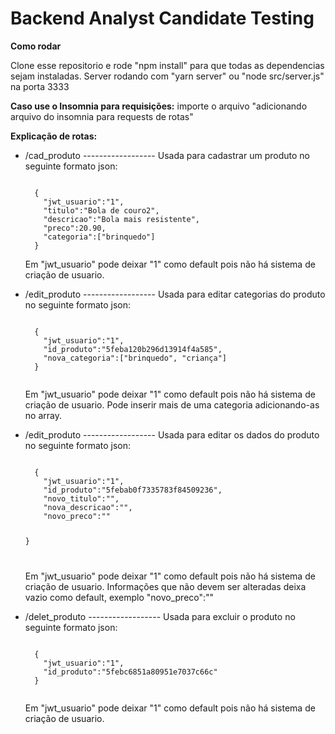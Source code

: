 <h1>Backend Analyst Candidate Testing</h1>


<strong>Como rodar</strong>

Clone esse repositorio e rode "npm install" para que todas as dependencias sejam instaladas.
Server rodando com "yarn server" ou "node src/server.js" na porta 3333

<strong>Caso use o Insomnia para requisições:</strong>
importe o arquivo "adicionando arquivo do insomnia para requests de rotas"

<strong>Explicação de rotas:</strong>

- /cad_produto ------------------
  Usada para cadastrar um produto no seguinte formato json:

  <code>
    {
      "jwt_usuario":"1",
      "titulo":"Bola de couro2",
      "descricao":"Bola mais resistente",
      "preco":20.90,
      "categoria":["brinquedo"]
    }
  </code>

    Em "jwt_usuario" pode deixar "1" como default pois não há sistema de criação de usuario.
  

- /edit_produto ------------------
  Usada para editar categorias do produto no seguinte formato json:

  <code>
    {
      "jwt_usuario":"1",
      "id_produto":"5feba120b296d13914f4a585",
      "nova_categoria":["brinquedo", "criança"]
    }

  </code>

    Em "jwt_usuario" pode deixar "1" como default pois não há sistema de criação de usuario.
    Pode inserir mais de uma categoria adicionando-as no array.



- /edit_produto ------------------
  Usada para editar os dados do produto no seguinte formato json:

  <code>
    {
      "jwt_usuario":"1",
      "id_produto":"5febab0f7335783f84509236",
      "novo_titulo":"",
      "nova_descricao":"",
      "novo_preco":""
      
    }


  </code>

    Em "jwt_usuario" pode deixar "1" como default pois não há sistema de criação de usuario.
    Informações que não devem ser alteradas deixa vazio como default, exemplo "novo_preco":""




- /delet_produto ------------------
  Usada para excluir o produto no seguinte formato json:

  <code>
    {
      "jwt_usuario":"1",
      "id_produto":"5febc6851a80951e7037c66c"
    }


  </code>

    Em "jwt_usuario" pode deixar "1" como default pois não há sistema de criação de usuario.
  

